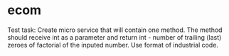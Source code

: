 # ecom
Test task:
Create micro service that will contain one method.
The method should receive int as a parameter and return int - number of trailing (last) zeroes of factorial of the inputed number.
Use format of industrial code.